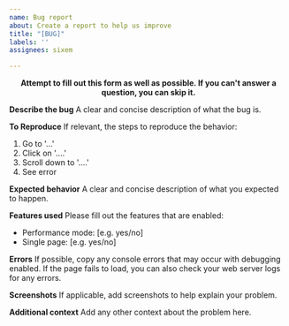 ```yaml
---
name: Bug report
about: Create a report to help us improve
title: "[BUG]"
labels: ''
assignees: sixem

---
```


<p align="center"><b>Attempt to fill out this form as well as possible. If you can't answer a question, you can skip it.</b></p>

**Describe the bug**
A clear and concise description of what the bug is.

**To Reproduce**
If relevant, the steps to reproduce the behavior:
1. Go to '...'
2. Click on '....'
3. Scroll down to '....'
4. See error

**Expected behavior**
A clear and concise description of what you expected to happen.

**Features used**
Please fill out the features that are enabled:
 - Performance mode: [e.g. yes/no] 
 - Single page: [e.g. yes/no] 

**Errors**
If possible, copy any console errors that may occur with debugging enabled. If the page fails to load, you can also check your web server logs for any errors.

**Screenshots**
If applicable, add screenshots to help explain your problem.

**Additional context**
Add any other context about the problem here.
